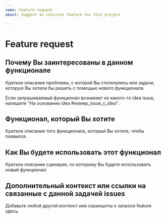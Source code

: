 ```yaml
---
name: Feature request
about: Suggest an concrete feature for this project

---
```

# Feature request

## Почему Вы заинтересованы в данном функционале

Краткое описание проблемы, с которой Вы столкнулись или задачи, которую Вы хотели бы решить с помощью нового функционала.

Если запрашиваемый функционал возникает из какого-то idea issue, напишите "На основании idea  #номер_issue_с_idea".
<!-- Например: трудно отслеживать работоспособность Django-проекта в онлайн, было бы удобно иметь механизм логгирования. -->

## Функционал, который Вы хотите

Краткое описание того функционала, который Вы хотите, чтобы появился.
<!-- Например: можно добавить поддержку стандартного механизма логгирования в Django. -->

## Как Вы будете использовать этот функционал

Краткое описание сценария, по которому Вы будете использовать новый функционал.
<!-- Например: буду смотреть по логам, все ли компоненты работают нормально. -->

## Дополнительный контекст или ссылки на связанные с данной задачей issues

Добавьте любой другой контекст или скриншоты о запросе feature здесь.
<!-- Например: система логгирования не должна сильно нагружать приложение. -->

